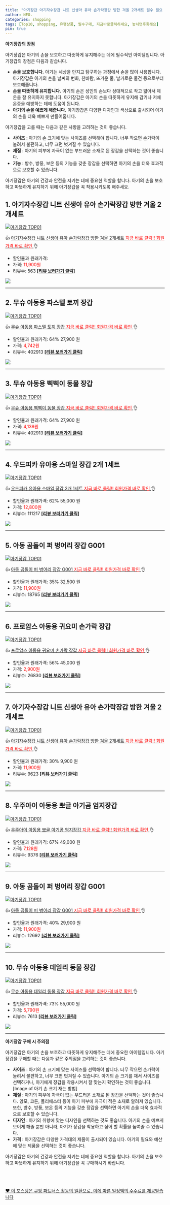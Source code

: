 ```yaml
---
title: "아기장갑 아기자수장갑 니트 신생아 유아 손가락장갑 방한 겨울 2개세트 필수 필요 추천 제품 비교 최저 가격 비교 장점 구매 후기 구매평"
author: NEO.
categories: shopping
tags: [Top10, shopping, 유행상품, 필수구매, 지금바로클릭하세요, 놓치면후회해요]
pin: true
---
```

**아기장갑의 장점**

아기장갑은 아기의 손을 보호하고 따뜻하게 유지해주는 데에 필수적인 아이템입니다. 아기장갑의 장점은 다음과 같습니다.

* **손을 보호합니다.** 아기는 세상을 만지고 탐구하는 과정에서 손을 많이 사용합니다. 아기장갑은 아기의 손을 날씨의 변화, 찬바람, 뜨거운 물, 날카로운 물건 등으로부터 보호해줍니다.
* **손을 따뜻하게 유지합니다.** 아기의 손은 성인의 손보다 상대적으로 작고 얇아서 체온을 잘 유지하지 못합니다. 아기장갑은 아기의 손을 따뜻하게 유지해 감기나 저체온증을 예방하는 데에 도움이 됩니다.
* **아기의 손을 예쁘게 해줍니다.** 아기장갑은 다양한 디자인과 색상으로 출시되어 아기의 손을 더욱 예쁘게 만들어줍니다.

아기장갑을 고를 때는 다음과 같은 사항을 고려하는 것이 좋습니다.

* **사이즈** : 아기의 손 크기에 맞는 사이즈를 선택해야 합니다. 너무 작으면 손가락이 눌려서 불편하고, 너무 크면 벗겨질 수 있습니다.
* **재질** : 아기의 피부에 자극이 없는 부드러운 소재로 된 장갑을 선택하는 것이 좋습니다.
* **기능** : 방수, 방풍, 보온 등의 기능을 갖춘 장갑을 선택하면 아기의 손을 더욱 효과적으로 보호할 수 있습니다.

아기장갑은 아기의 건강과 안전을 지키는 데에 중요한 역할을 합니다. 아기의 손을 보호하고 따뜻하게 유지하기 위해 아기장갑을 꼭 착용시키도록 해주세요.

   

## 1. 아기자수장갑 니트 신생아 유아 손가락장갑 방한 겨울 2개세트

[![아기장갑 TOP01](https://thumbnail10.coupangcdn.com/thumbnails/remote/490x490ex/image/vendor_inventory/9e7e/6430172ad7ab06ff27bfcca01b2d738c095e57d4c7cc51507fdc665b28f4.jpg)](https://link.coupang.com/re/AFFSDP?lptag=AF3617701&subid=GithubCoopas&pageKey=7610276635&traceid=V0-153&itemId=20153794987&vendorItemId=87246679272)


👍 [아기자수장갑 니트 신생아 유아 손가락장갑 방한 겨울 2개세트 <font color=red> 지금 바로 클릭!! 회원가격 바로 확인 </font> ](https://link.coupang.com/re/AFFSDP?lptag=AF3617701&subid=GithubCoopas&pageKey=7610276635&traceid=V0-153&itemId=20153794987&vendorItemId=87246679272) 👌 


- 할인율과 원래가격: 
- 가격: <span style='color:red'>11,900원</span>
- 리뷰수: 563  [**[리뷰 보러가기 클릭]**](https://link.coupang.com/re/AFFSDP?lptag=AF3617701&subid=GithubCoopas&pageKey=7610276635&traceid=V0-153&itemId=20153794987&vendorItemId=87246679272)

[![](/discount_price.png)](https://link.coupang.com/re/AFFSDP?lptag=AF3617701&subid=GithubCoopas&pageKey=7610276635&traceid=V0-153&itemId=20153794987&vendorItemId=87246679272)

---


   

## 2. 무슈 아동용 파스텔 토끼 장갑

[![아기장갑 TOP01](https://thumbnail10.coupangcdn.com/thumbnails/remote/490x490ex/image/product/image/vendoritem/2018/12/03/4166706267/bf3f79ec-069d-41ed-bbd7-4e0f04383dd3.jpg)](https://link.coupang.com/re/AFFSDP?lptag=AF3617701&subid=GithubCoopas&pageKey=163824471&traceid=V0-153&itemId=39085364&vendorItemId=4166706267)


👍 [무슈 아동용 파스텔 토끼 장갑 <font color=red> 지금 바로 클릭!! 회원가격 바로 확인 </font> ](https://link.coupang.com/re/AFFSDP?lptag=AF3617701&subid=GithubCoopas&pageKey=163824471&traceid=V0-153&itemId=39085364&vendorItemId=4166706267) 👌 


- 할인율과 원래가격: 64%  27,900   원
- 가격: <span style='color:red'>4,742원</span>
- 리뷰수: 402913  [**[리뷰 보러가기 클릭]**](https://link.coupang.com/re/AFFSDP?lptag=AF3617701&subid=GithubCoopas&pageKey=163824471&traceid=V0-153&itemId=39085364&vendorItemId=4166706267)

[![](/discount_price.png)](https://link.coupang.com/re/AFFSDP?lptag=AF3617701&subid=GithubCoopas&pageKey=163824471&traceid=V0-153&itemId=39085364&vendorItemId=4166706267)

---


   

## 3. 무슈 아동용 삑삑이 동물 장갑

[![아기장갑 TOP01](https://thumbnail6.coupangcdn.com/thumbnails/remote/490x490ex/image/retail/images/3603280380853852-86c7c873-2de1-4cad-8210-0fb2efa7fc87.jpg)](https://link.coupang.com/re/AFFSDP?lptag=AF3617701&subid=GithubCoopas&pageKey=334191429&traceid=V0-153&itemId=1066825037&vendorItemId=5551990211)


👍 [무슈 아동용 삑삑이 동물 장갑 <font color=red> 지금 바로 클릭!! 회원가격 바로 확인 </font> ](https://link.coupang.com/re/AFFSDP?lptag=AF3617701&subid=GithubCoopas&pageKey=334191429&traceid=V0-153&itemId=1066825037&vendorItemId=5551990211) 👌 


- 할인율과 원래가격: 64%  27,900   원
- 가격: <span style='color:red'>4,138원</span>
- 리뷰수: 402913  [**[리뷰 보러가기 클릭]**](https://link.coupang.com/re/AFFSDP?lptag=AF3617701&subid=GithubCoopas&pageKey=334191429&traceid=V0-153&itemId=1066825037&vendorItemId=5551990211)

[![](/discount_price.png)](https://link.coupang.com/re/AFFSDP?lptag=AF3617701&subid=GithubCoopas&pageKey=334191429&traceid=V0-153&itemId=1066825037&vendorItemId=5551990211)

---


   

## 4. 우드피카 유아용 스마일 장갑 2개 1세트

[![아기장갑 TOP01](https://thumbnail9.coupangcdn.com/thumbnails/remote/490x490ex/image/vendor_inventory/27bc/6fc06c4edc1d0f6ca1b85ba098a62e43e5bbfb527829c55d8f41964c55c0.jpg)](https://link.coupang.com/re/AFFSDP?lptag=AF3617701&subid=GithubCoopas&pageKey=6789684435&traceid=V0-153&itemId=15993592574&vendorItemId=83211810124)


👍 [우드피카 유아용 스마일 장갑 2개 1세트 <font color=red> 지금 바로 클릭!! 회원가격 바로 확인 </font> ](https://link.coupang.com/re/AFFSDP?lptag=AF3617701&subid=GithubCoopas&pageKey=6789684435&traceid=V0-153&itemId=15993592574&vendorItemId=83211810124) 👌 


- 할인율과 원래가격: 62%  55,000   원
- 가격: <span style='color:red'>12,800원</span>
- 리뷰수: 111217  [**[리뷰 보러가기 클릭]**](https://link.coupang.com/re/AFFSDP?lptag=AF3617701&subid=GithubCoopas&pageKey=6789684435&traceid=V0-153&itemId=15993592574&vendorItemId=83211810124)

[![](/discount_price.png)](https://link.coupang.com/re/AFFSDP?lptag=AF3617701&subid=GithubCoopas&pageKey=6789684435&traceid=V0-153&itemId=15993592574&vendorItemId=83211810124)

---


   

## 5. 아동 곰돌이 퍼 벙어리 장갑 G001

[![아기장갑 TOP01](https://thumbnail9.coupangcdn.com/thumbnails/remote/490x490ex/image/vendor_inventory/cf2f/dff76d16ad1a3233654ad0e58a5db7b77a83c5abde39706c74aadf5a5b99.jpg)](https://link.coupang.com/re/AFFSDP?lptag=AF3617701&subid=GithubCoopas&pageKey=7706481960&traceid=V0-153&itemId=20646648423&vendorItemId=87720071296)


👍 [아동 곰돌이 퍼 벙어리 장갑 G001 <font color=red> 지금 바로 클릭!! 회원가격 바로 확인 </font> ](https://link.coupang.com/re/AFFSDP?lptag=AF3617701&subid=GithubCoopas&pageKey=7706481960&traceid=V0-153&itemId=20646648423&vendorItemId=87720071296) 👌 


- 할인율과 원래가격: 35%  32,500   원
- 가격: <span style='color:red'>11,900원</span>
- 리뷰수: 18765  [**[리뷰 보러가기 클릭]**](https://link.coupang.com/re/AFFSDP?lptag=AF3617701&subid=GithubCoopas&pageKey=7706481960&traceid=V0-153&itemId=20646648423&vendorItemId=87720071296)

[![](/discount_price.png)](https://link.coupang.com/re/AFFSDP?lptag=AF3617701&subid=GithubCoopas&pageKey=7706481960&traceid=V0-153&itemId=20646648423&vendorItemId=87720071296)

---


   

## 6. 프로암스 아동용 귀요미 손가락 장갑

[![아기장갑 TOP01](https://thumbnail9.coupangcdn.com/thumbnails/remote/490x490ex/image/vendor_inventory/03f9/c461605d6447a279ca0ddc5eb5d27e5291fb90c3d3ce656fe80e2cbdddd4.jpg)](https://link.coupang.com/re/AFFSDP?lptag=AF3617701&subid=GithubCoopas&pageKey=7327460&traceid=V0-153&itemId=32338034&vendorItemId=4582351852)


👍 [프로암스 아동용 귀요미 손가락 장갑 <font color=red> 지금 바로 클릭!! 회원가격 바로 확인 </font> ](https://link.coupang.com/re/AFFSDP?lptag=AF3617701&subid=GithubCoopas&pageKey=7327460&traceid=V0-153&itemId=32338034&vendorItemId=4582351852) 👌 


- 할인율과 원래가격: 56%  45,000   원
- 가격: <span style='color:red'>2,900원</span>
- 리뷰수: 26830  [**[리뷰 보러가기 클릭]**](https://link.coupang.com/re/AFFSDP?lptag=AF3617701&subid=GithubCoopas&pageKey=7327460&traceid=V0-153&itemId=32338034&vendorItemId=4582351852)

[![](/discount_price.png)](https://link.coupang.com/re/AFFSDP?lptag=AF3617701&subid=GithubCoopas&pageKey=7327460&traceid=V0-153&itemId=32338034&vendorItemId=4582351852)

---


   

## 7. 아기자수장갑 니트 신생아 유아 손가락장갑 방한 겨울 2개세트

[![아기장갑 TOP01](https://thumbnail10.coupangcdn.com/thumbnails/remote/490x490ex/image/vendor_inventory/9e7e/6430172ad7ab06ff27bfcca01b2d738c095e57d4c7cc51507fdc665b28f4.jpg)](https://link.coupang.com/re/AFFSDP?lptag=AF3617701&subid=GithubCoopas&pageKey=7610276635&traceid=V0-153&itemId=20153794987&vendorItemId=87246679272)


👍 [아기자수장갑 니트 신생아 유아 손가락장갑 방한 겨울 2개세트 <font color=red> 지금 바로 클릭!! 회원가격 바로 확인 </font> ](https://link.coupang.com/re/AFFSDP?lptag=AF3617701&subid=GithubCoopas&pageKey=7610276635&traceid=V0-153&itemId=20153794987&vendorItemId=87246679272) 👌 


- 할인율과 원래가격: 30%  9,900   원
- 가격: <span style='color:red'>11,900원</span>
- 리뷰수: 9623  [**[리뷰 보러가기 클릭]**](https://link.coupang.com/re/AFFSDP?lptag=AF3617701&subid=GithubCoopas&pageKey=7610276635&traceid=V0-153&itemId=20153794987&vendorItemId=87246679272)

[![](/discount_price.png)](https://link.coupang.com/re/AFFSDP?lptag=AF3617701&subid=GithubCoopas&pageKey=7610276635&traceid=V0-153&itemId=20153794987&vendorItemId=87246679272)

---


   

## 8. 우주아이 아동용 뽀글 아기곰 엄지장갑

[![아기장갑 TOP01](https://thumbnail6.coupangcdn.com/thumbnails/remote/490x490ex/image/rs_quotation_api/llers9tv/2f1e8ea4dabc44edb1e0bc4d4da316da.jpg)](https://link.coupang.com/re/AFFSDP?lptag=AF3617701&subid=GithubCoopas&pageKey=6709273604&traceid=V0-153&itemId=15569746511&vendorItemId=82788847629)


👍 [우주아이 아동용 뽀글 아기곰 엄지장갑 <font color=red> 지금 바로 클릭!! 회원가격 바로 확인 </font> ](https://link.coupang.com/re/AFFSDP?lptag=AF3617701&subid=GithubCoopas&pageKey=6709273604&traceid=V0-153&itemId=15569746511&vendorItemId=82788847629) 👌 


- 할인율과 원래가격: 67%  49,000   원
- 가격: <span style='color:red'>7,128원</span>
- 리뷰수: 9376  [**[리뷰 보러가기 클릭]**](https://link.coupang.com/re/AFFSDP?lptag=AF3617701&subid=GithubCoopas&pageKey=6709273604&traceid=V0-153&itemId=15569746511&vendorItemId=82788847629)

[![](/discount_price.png)](https://link.coupang.com/re/AFFSDP?lptag=AF3617701&subid=GithubCoopas&pageKey=6709273604&traceid=V0-153&itemId=15569746511&vendorItemId=82788847629)

---


   

## 9. 아동 곰돌이 퍼 벙어리 장갑 G001

[![아기장갑 TOP01](https://thumbnail10.coupangcdn.com/thumbnails/remote/490x490ex/image/vendor_inventory/af51/a749cd81ffd3fcef759d26c490c95d6aa4c21c0b790dfe2deb1945997e16.jpg)](https://link.coupang.com/re/AFFSDP?lptag=AF3617701&subid=GithubCoopas&pageKey=7706481960&traceid=V0-153&itemId=20646648420&vendorItemId=87720071278)


👍 [아동 곰돌이 퍼 벙어리 장갑 G001 <font color=red> 지금 바로 클릭!! 회원가격 바로 확인 </font> ](https://link.coupang.com/re/AFFSDP?lptag=AF3617701&subid=GithubCoopas&pageKey=7706481960&traceid=V0-153&itemId=20646648420&vendorItemId=87720071278) 👌 


- 할인율과 원래가격: 40%  29,900   원
- 가격: <span style='color:red'>11,900원</span>
- 리뷰수: 12692  [**[리뷰 보러가기 클릭]**](https://link.coupang.com/re/AFFSDP?lptag=AF3617701&subid=GithubCoopas&pageKey=7706481960&traceid=V0-153&itemId=20646648420&vendorItemId=87720071278)

[![](/discount_price.png)](https://link.coupang.com/re/AFFSDP?lptag=AF3617701&subid=GithubCoopas&pageKey=7706481960&traceid=V0-153&itemId=20646648420&vendorItemId=87720071278)

---


   

## 10. 무슈 아동용 데일리 동물 장갑

[![아기장갑 TOP01](https://thumbnail6.coupangcdn.com/thumbnails/remote/490x490ex/image/retail/images/2019/11/08/13/5/42a2a3e7-6dbb-4daa-8c4a-5686fdbc608e.jpg)](https://link.coupang.com/re/AFFSDP?lptag=AF3617701&subid=GithubCoopas&pageKey=334191324&traceid=V0-153&itemId=1066824817&vendorItemId=5551989318)


👍 [무슈 아동용 데일리 동물 장갑 <font color=red> 지금 바로 클릭!! 회원가격 바로 확인 </font> ](https://link.coupang.com/re/AFFSDP?lptag=AF3617701&subid=GithubCoopas&pageKey=334191324&traceid=V0-153&itemId=1066824817&vendorItemId=5551989318) 👌 


- 할인율과 원래가격: 73%  55,000   원
- 가격: <span style='color:red'>5,790원</span>
- 리뷰수: 7613  [**[리뷰 보러가기 클릭]**](https://link.coupang.com/re/AFFSDP?lptag=AF3617701&subid=GithubCoopas&pageKey=334191324&traceid=V0-153&itemId=1066824817&vendorItemId=5551989318)

[![](/discount_price.png)](https://link.coupang.com/re/AFFSDP?lptag=AF3617701&subid=GithubCoopas&pageKey=334191324&traceid=V0-153&itemId=1066824817&vendorItemId=5551989318)

---
**아기장갑 구매 시 주의점**

아기장갑은 아기의 손을 보호하고 따뜻하게 유지해주는 데에 중요한 아이템입니다. 아기장갑을 구매할 때는 다음과 같은 주의점을 고려하는 것이 좋습니다.

* **사이즈** : 아기의 손 크기에 맞는 사이즈를 선택해야 합니다. 너무 작으면 손가락이 눌려서 불편하고, 너무 크면 벗겨질 수 있습니다. 아기의 손 크기를 재서 사이즈를 선택하거나, 아기에게 장갑을 착용시켜서 잘 맞는지 확인하는 것이 좋습니다.
[Image of 아기 손 크기 재는 방법]
* **재질** : 아기의 피부에 자극이 없는 부드러운 소재로 된 장갑을 선택하는 것이 좋습니다. 양모, 코튼, 폴리에스터 등이 아기 피부에 자극이 적은 소재로 알려져 있습니다. 또한, 방수, 방풍, 보온 등의 기능을 갖춘 장갑을 선택하면 아기의 손을 더욱 효과적으로 보호할 수 있습니다.
* **디자인** : 아기의 취향에 맞는 디자인을 선택하는 것도 좋습니다. 아기의 손을 예쁘게 보이게 해줄 뿐만 아니라, 아기가 장갑을 착용하고 싶어 할 확률을 높여줄 수 있습니다.
* **가격** : 아기장갑은 다양한 가격대의 제품이 출시되어 있습니다. 아기의 필요와 예산에 맞는 제품을 선택하는 것이 좋습니다.

아기장갑은 아기의 건강과 안전을 지키는 데에 중요한 역할을 합니다. 아기의 손을 보호하고 따뜻하게 유지하기 위해 아기장갑을 꼭 구매하시기 바랍니다.<br><br><br><br><br> [ ❤  이 포스팅은 쿠팡 파트너스 활동의 일환으로, 이에 따른 일정액의 수수료를 제공받습니다](https://link.coupang.com/a/bcEFyh)